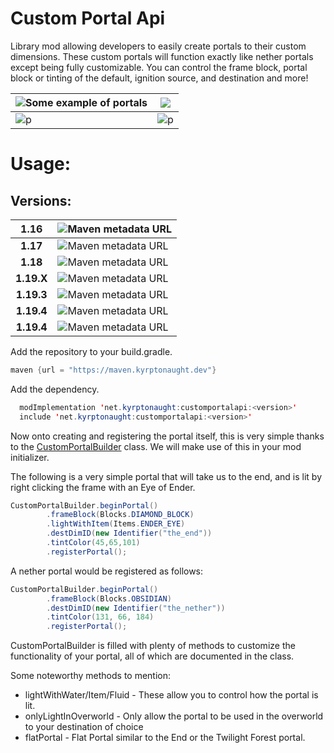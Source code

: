 # Custom Portal Api
Library mod allowing developers to easily create portals to their custom dimensions. These custom portals will function exactly like nether portals except being fully customizable. You can control the frame block, portal block or tinting of the default, ignition source, and destination and more!

|![Some example of portals](https://raw.githubusercontent.com/kyrptonaught/customportalapi/main/images/2020-10-05_04.02.08.png)| ![](https://raw.githubusercontent.com/kyrptonaught/customportalapi/main/images/2020-11-11_15.01.14.png) |
|----------------------------|--|
|     ![p](https://raw.githubusercontent.com/kyrptonaught/customportalapi/main/images/2020-11-15_17.06.44.png)                       |![p](https://raw.githubusercontent.com/kyrptonaught/customportalapi/main/images/2020-11-15_17.07.38.png)  |

# Usage: 
## Versions: 
| **1.16** |![Maven metadata URL](https://img.shields.io/maven-metadata/v?metadataUrl=https%3A%2F%2Fs3.us-east-2.amazonaws.com%2Fmaven.kyrptonaught.dev%2Fnet%2Fkyrptonaught%2Fcustomportalapi%2Fmaven-metadata.xml&style=for-the-badge&versionSuffix=1.16)|
|:--:|:--|
| **1.17** |![Maven metadata URL](https://img.shields.io/maven-metadata/v?metadataUrl=https%3A%2F%2Fs3.us-east-2.amazonaws.com%2Fmaven.kyrptonaught.dev%2Fnet%2Fkyrptonaught%2Fcustomportalapi%2Fmaven-metadata.xml&style=for-the-badge&versionSuffix=1.17)|
| **1.18** |![Maven metadata URL](https://img.shields.io/maven-metadata/v?metadataUrl=https%3A%2F%2Fs3.us-east-2.amazonaws.com%2Fmaven.kyrptonaught.dev%2Fnet%2Fkyrptonaught%2Fcustomportalapi%2Fmaven-metadata.xml&style=for-the-badge&versionSuffix=-1.18)|
| **1.19.X** |![Maven metadata URL](https://img.shields.io/maven-metadata/v?metadataUrl=https%3A%2F%2Fs3.us-east-2.amazonaws.com%2Fmaven.kyrptonaught.dev%2Fnet%2Fkyrptonaught%2Fcustomportalapi%2Fmaven-metadata.xml&style=for-the-badge&versionSuffix=-1.19.X)|
| **1.19.3** |![Maven metadata URL](https://img.shields.io/maven-metadata/v?metadataUrl=https%3A%2F%2Fs3.us-east-2.amazonaws.com%2Fmaven.kyrptonaught.dev%2Fnet%2Fkyrptonaught%2Fcustomportalapi%2Fmaven-metadata.xml&style=for-the-badge&versionSuffix=-1.19.3)|
| **1.19.4** |![Maven metadata URL](https://img.shields.io/maven-metadata/v?metadataUrl=https%3A%2F%2Fs3.us-east-2.amazonaws.com%2Fmaven.kyrptonaught.dev%2Fnet%2Fkyrptonaught%2Fcustomportalapi%2Fmaven-metadata.xml&style=for-the-badge&versionSuffix=-1.19.4)|
| **1.19.4** |![Maven metadata URL](https://img.shields.io/maven-metadata/v?metadataUrl=https%3A%2F%2Fs3.us-east-2.amazonaws.com%2Fmaven.kyrptonaught.dev%2Fnet%2Fkyrptonaught%2Fcustomportalapi%2Fmaven-metadata.xml&style=for-the-badge&versionSuffix=-1.20)|
Add the repository to your build.gradle.
```java
maven {url = "https://maven.kyrptonaught.dev"}
  ```
Add the dependency. 
```java
  modImplementation 'net.kyrptonaught:customportalapi:<version>'
  include 'net.kyrptonaught:customportalapi:<version>'
  ```

Now onto creating and registering the portal itself, this is very simple thanks to the [CustomPortalBuilder](https://github.com/kyrptonaught/customportalapi/blob/1.17/src/main/java/net/kyrptonaught/customportalapi/api/CustomPortalBuilder.java) class. We will make use of this in your mod initializer.

The following is a very simple portal that will take us to the end, and is lit by right clicking the frame with an Eye of Ender.
```java
CustomPortalBuilder.beginPortal()  
        .frameBlock(Blocks.DIAMOND_BLOCK)  
        .lightWithItem(Items.ENDER_EYE)  
        .destDimID(new Identifier("the_end"))  
        .tintColor(45,65,101)  
        .registerPortal();
  ```

A nether portal would be registered as follows: 
```java
CustomPortalBuilder.beginPortal()  
        .frameBlock(Blocks.OBSIDIAN)  
        .destDimID(new Identifier("the_nether"))  
        .tintColor(131, 66, 184)  
        .registerPortal();
  ```

CustomPortalBuilder is filled with plenty of methods to customize the functionality of your portal, all of which are documented in the class.

Some noteworthy methods to mention:

 - lightWithWater/Item/Fluid - These allow you to control how the portal is lit. 
 - onlyLightInOverworld - Only allow the portal to be used in the overworld to your destination of choice
 - flatPortal - Flat Portal similar to the End or the Twilight Forest portal.
